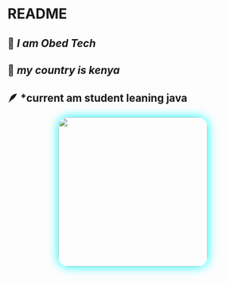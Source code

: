 # README
## 🤝 *I am Obed Tech*
## 🌈 *my country is kenya*
## 🪶 *current am student leaning java

<div align="center">
  <img src="https://files.catbox.moe/ggnnes.jpg" width="300" style="border-radius: 20px; box-shadow: 0 0 20px #00ffff;"/>
</div>
